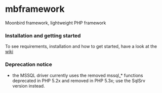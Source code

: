 # mbframework
Moonbird framework, lightweight PHP framework

### Installation and getting started

To see requirements, installation and how to get started, have a look at the [wiki](https://github.com/Moonbird-IT/mbframework/wiki)

### Deprecation notice

* the MSSQL driver currently uses the removed mssql_* functions deprecated in PHP 5.2x and removed in PHP 5.3x;
  use the SqlSrv version instead.
